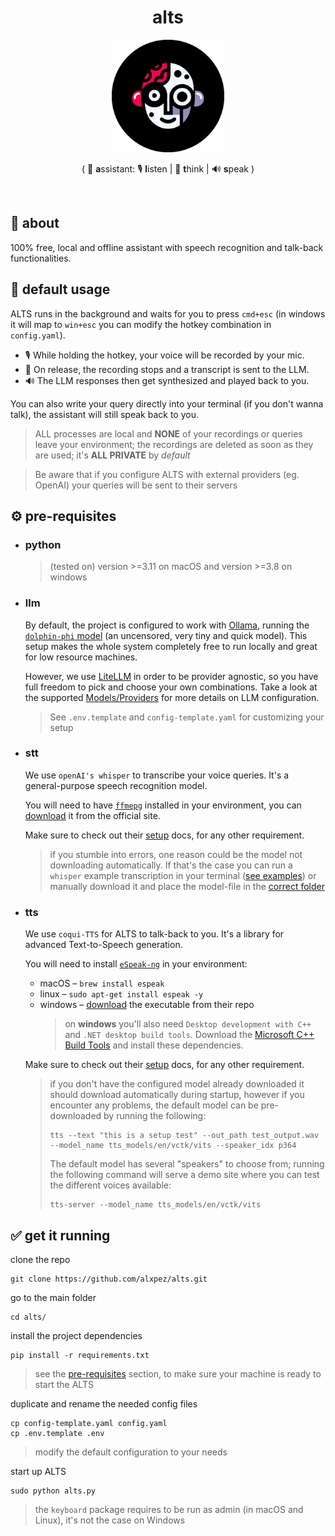 <h1 align="center">alts</h1>
<p align="center">
  <a href="https://github.com/alxpez/alts" target="_blank">
    <img width="180" src="logo.png">
  </a>
</p>
<p align="center">( 🤖 <strong>a</strong>ssistant: 🎙️ <strong>l</strong>isten | 💭 <strong>t</strong>hink | 🔊 <strong>s</strong>peak )</p>

</br>

## 💬 about
100% free, local and offline assistant with speech recognition and talk-back functionalities.

## 🤖 default usage
<!-- 
TODO: FUTURE FEATURES:
- long-term-memory: ability to save conversations
(thinking of redis - ease of use and speed)

- voice-to-clipboard: talk to take notes, write emails... paste raw or parsed text.
(Use the LLM to reshape/process/parse the whisper result to get a refined result)
(research if possible to paste automatically in the focused text-box)

- task-bar-icon: make the python script into a proper app
(or a simple installable package at least)
(include interface to text too)
-->
ALTS runs in the background and waits for you to press `cmd+esc` (in windows it will map to `win+esc` you can modify the hotkey combination in `config.yaml`).
- 🎙️ While holding the hotkey, your voice will be recorded by your mic.
- 💭 On release, the recording stops and a transcript is sent to the LLM.
- 🔊 The LLM responses then get synthesized and played back to you.

You can also write your query directly into your terminal (if you don't wanna talk), the assistant will still speak back to you.

> ALL processes are local and __NONE__ of your recordings or queries leave your environment; the recordings are deleted as soon as they are used; it's __ALL PRIVATE__ by _default_

> Be aware that if you configure ALTS with external providers (eg. OpenAI) your queries will be sent to their servers

## ⚙️ pre-requisites
- ### python
  > (tested on) version \>=3.11 on macOS and version \>=3.8 on windows

- ### llm
  By default, the project is configured to work with [Ollama](https://ollama.ai/), running the [`dolphin-phi` model](https://ollama.ai/library/dolphin-phi) (an uncensored, very tiny and quick model). This setup makes the whole system completely free to run locally and great for low resource machines.

  However, we use [LiteLLM](https://github.com/BerriAI/litellm) in order to be provider agnostic, so you have full freedom to pick and choose your own combinations.
  Take a look at the supported [Models/Providers](https://docs.litellm.ai/docs/providers) for more details on LLM configuration.
  > See `.env.template` and `config-template.yaml` for customizing your setup

<!-- TODO: Include extra information and examples of LLM configurations -->

- ### stt
  We use `openAI's whisper` to transcribe your voice queries. It's a general-purpose speech recognition model.

  You will need to have [`ffmepg`](https://ffmpeg.org/) installed in your environment, you can [download](https://ffmpeg.org/download.html) it from the official site.

  Make sure to check out their [setup](https://github.com/openai/whisper?tab=readme-ov-file#setup) docs, for any other requirement.
  > if you stumble into errors, one reason could be the model not downloading automatically. If that's the case you can run a `whisper` example transcription in your terminal ([see examples](https://github.com/openai/whisper?tab=readme-ov-file#command-line-usage)) or manually download it and place the model-file in the [correct folder](https://github.com/openai/whisper/discussions/63)


- ### tts
  We use `coqui-TTS` for ALTS to talk-back to you. It's a library for advanced Text-to-Speech generation.

  You will need to install [`eSpeak-ng`](https://github.com/espeak-ng/espeak-ng) in your environment:
  - macOS – `brew install espeak`
  - linux – `sudo apt-get install espeak -y`
  - windows – [download](https://github.com/espeak-ng/espeak-ng/releases) the executable from their repo
    > on __windows__ you'll also need `Desktop development with C++` and `.NET desktop build tools`.
    > Download the [Microsoft C++ Build Tools](https://visualstudio.microsoft.com/visual-cpp-build-tools/) and install these dependencies.

  Make sure to check out their [setup](https://github.com/coqui-ai/TTS/tree/dev#installation) docs, for any other requirement.
  > if you don't have the configured model already downloaded it should download automatically during startup, however if you encounter any problems, the default model can be pre-downloaded by running the following:
  >  ```ssh
  >  tts --text "this is a setup test" --out_path test_output.wav --model_name tts_models/en/vctk/vits --speaker_idx p364
  >  ```
  > The default model has several "speakers" to choose from; running the following command will serve a demo site where you can test the different voices available:
  > ```ssh
  > tts-server --model_name tts_models/en/vctk/vits
  > ```

## ✅ get it running
clone the repo
```ssh
git clone https://github.com/alxpez/alts.git
```

go to the main folder
```ssh
cd alts/
```

install the project dependencies
```ssh
pip install -r requirements.txt
```
> see the [pre-requisites](#%EF%B8%8F-pre-requisites) section, to make sure your machine is ready to start the ALTS

duplicate and rename the needed config files
```ssh
cp config-template.yaml config.yaml
cp .env.template .env
```
> modify the default configuration to your needs

start up ALTS
```ssh
sudo python alts.py
```
> the `keyboard` package requires to be run as admin (in macOS and Linux), it's not the case on Windows

